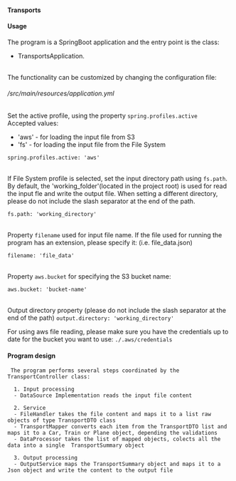 #### Transports
#### Usage
The program is a SpringBoot application and the entry point is the class:
- TransportsApplication.


<br />The functionality can be customized by changing the configuration file:
######  /src/main/resources/application.yml


Set the active profile, using the property `spring.profiles.active`<br />
Accepted values:<br />
- 'aws' - for loading the input file from S3<br/>
- 'fs' - for loading the input file from the File System

```spring.profiles.active: 'aws'```

<br/> If File System profile is selected, set the input directory path using `fs.path`. By default, the 'working_folder'(located in the project root) is used for read the input fle and write the output file. When setting a different directory, please do not include the slash separator at the end of the path.

```fs.path: 'working_directory'```

<br/>Property `filename` used for input file name. If the file used for running the program has an extension, please specify it: (i.e. file_data.json)

```filename: 'file_data'```

<br/>Property `aws.bucket` for specifying the S3 bucket name:

```aws.bucket: 'bucket-name'```

<br/>Output directory property (please do not include the slash separator at the end of the path)
```output.directory: 'working_directory'```

For using aws file reading, please make sure you have the credentials up to date for the bucket you want to use:
```./.aws/credentials```


#### Program design
    
     The program performs several steps coordinated by the TransportController class:

      1. Input processing
      - DataSource Implementation reads the input file content

      2. Service
      - FileHandler takes the file content and maps it to a list raw objects of type TransportDTO class
      - TransportMapper converts each item from the TransportDTO list and maps it to a Car, Train or Plane object, depending the validations
      - DataProcessor takes the list of mapped objects, colects all the data into a single  TransportSummary object

      3. Output processing
      - OutputService maps the TransportSummary object and maps it to a Json object and write the content to the output file

     
